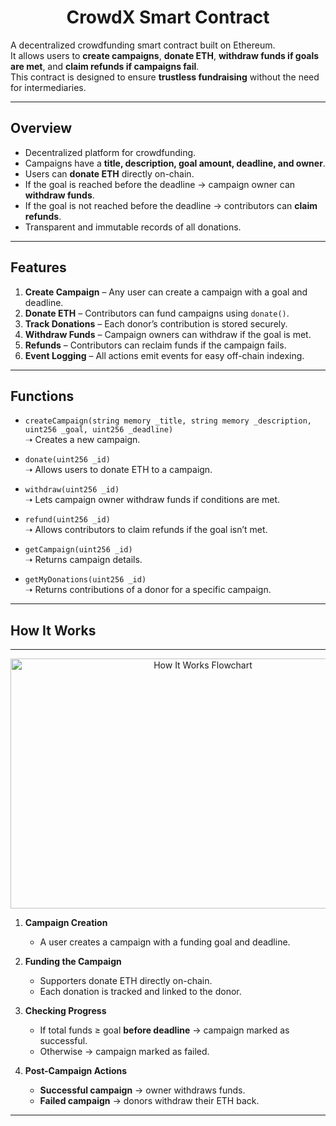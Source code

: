 <h1 align="center">CrowdX Smart Contract</h1>

A decentralized crowdfunding smart contract built on Ethereum.  
It allows users to **create campaigns**, **donate ETH**, **withdraw funds if goals are met**, and **claim refunds if campaigns fail**.  
This contract is designed to ensure **trustless fundraising** without the need for intermediaries.  

---

## Overview

- Decentralized platform for crowdfunding.  
- Campaigns have a **title, description, goal amount, deadline, and owner**.  
- Users can **donate ETH** directly on-chain.  
- If the goal is reached before the deadline → campaign owner can **withdraw funds**.  
- If the goal is not reached before the deadline → contributors can **claim refunds**.  
- Transparent and immutable records of all donations.  

---

##  Features

1. **Create Campaign** – Any user can create a campaign with a goal and deadline.  
2. **Donate ETH** – Contributors can fund campaigns using `donate()`.  
3. **Track Donations** – Each donor’s contribution is stored securely.  
4. **Withdraw Funds** – Campaign owners can withdraw if the goal is met.  
5. **Refunds** – Contributors can reclaim funds if the campaign fails.  
6. **Event Logging** – All actions emit events for easy off-chain indexing.  

---

##  Functions

- `createCampaign(string memory _title, string memory _description, uint256 _goal, uint256 _deadline)`  
  ➝ Creates a new campaign.  

- `donate(uint256 _id)`  
  ➝ Allows users to donate ETH to a campaign.  

- `withdraw(uint256 _id)`  
  ➝ Lets campaign owner withdraw funds if conditions are met.  

- `refund(uint256 _id)`  
  ➝ Allows contributors to claim refunds if the goal isn’t met.  

- `getCampaign(uint256 _id)`  
  ➝ Returns campaign details.  

- `getMyDonations(uint256 _id)`  
  ➝ Returns contributions of a donor for a specific campaign.  

---


##  How It Works

---


<p align="center">
  <img src="https://github.com/Smitbhuva15/CrowdX/tree/main/web3/utils/chart1.png" alt="How It Works Flowchart" width="600" height="400"/>
</p>

1. **Campaign Creation**  
   - A user creates a campaign with a funding goal and deadline.  

2. **Funding the Campaign**  
   - Supporters donate ETH directly on-chain.  
   - Each donation is tracked and linked to the donor.  

3. **Checking Progress**  
   - If total funds ≥ goal **before deadline** → campaign marked as successful.  
   - Otherwise → campaign marked as failed.  

4. **Post-Campaign Actions**  
   - **Successful campaign** → owner withdraws funds.  
   - **Failed campaign** → donors withdraw their ETH back.  

---

